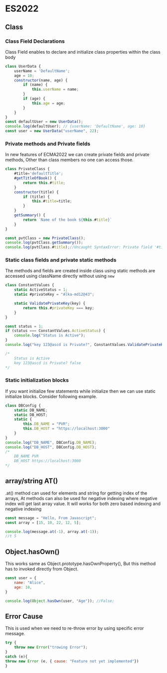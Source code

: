 # ES2022

## Class
### Class Field Declarations
Class Field enables to declare and initialize class properties within the class body
```Javascript
class UserData {
    userName = 'DefaultName';
    age = 10;
    constructor(name, age) {
        if (name) {
            this.userName = name;
        }
        if (age) {
            this.age = age;
        }
    }
}
const defaultUser = new UserData();
console.log(defaultUser); // {userName: 'DefaultName', age: 10}
const user = new UserData("userName", 22);
```
### Private methods and Private fields
In new features of ECMA2022 we can create private fields and private methods, Other than class members no one can access those.
```Javascript
class PrivateClass {
    #title='defaultTitle';
    #getTitleOfBook() {
        return this.#title;
    }
    constructor(title) {
        if (title) {
            this.#title=title;
        }
    }
    getSummary() {
        return `Name of the book ${this.#title}`
    }
}

const pvtClass = new PrivateClass();
console.log(pvtClass.getSummary());
console.log(pvtClass.#title);//Uncaught SyntaxError: Private field '#title' must be declared in an enclosing class
```
### Static class fields and private static methods
The methods and fields are created inside class using static methods are accessed using className directly without using `new`

```Javascript
class ConstantValues {
    static ActiveStatus = 1;
    static #privateKey = "Alka-md12@43";

    static ValidatePrivateKey(key) {
        return this.#privateKey === key;
    }
}

const status = 1;
if (status === ConstantValues.ActiveStatus) {
    console.log("Status is Active");
}
console.log("key 123@ascd is Private?", ConstantValues.ValidatePrivateKey("123@ascd"));

/*
    Status is Active
    key 123@ascd is Private? false
*/
```
### Static initialization blocks
If you want initialize few statements while initialize then we can use static initialize blocks. Consider following example.
```Javascript
class DBConfig {
    static DB_NAME;
    static DB_HOST;
    static {
        this.DB_NAME = "PVR";
        this.DB_HOST = "https://localhost:3000"
    }
}
console.log("DB_NAME", DBConfig.DB_NAME);
console.log("DB_HOST", DBConfig.DB_HOST);
/*
    DB_NAME PVR
    DB_HOST https://localhost:3000
*/
```
## array/string AT()
.at() method can used for elements and string for getting index of the arrays, At methods can also be used for negative indexing where negative index will get last array value. It will works for both zero based indexing and negative indexing

```Javascript
const message = "Hello, From Javascript";
const array = [15, 10, 22, 12, 5];

console.log(message.at(-1), array.at(-1));
//t 5
```
## Object.hasOwn()
This works same as Object.prototype.hasOwnProperty(), But this method has to invoked directly from Object.

```Javascript
const user = {
    name: "Alice",
    age: 10,
}

console.log(Object.hasOwn(user, "Age")); //False;
```

## Error Cause
This is used when we need to re-throw error by using specific error message.
```Javascript
try {
    throw new Error("trowing Error");
}
catch (e){
throw new Error (e, { cause: "Feature not yet implemented"})
}
```